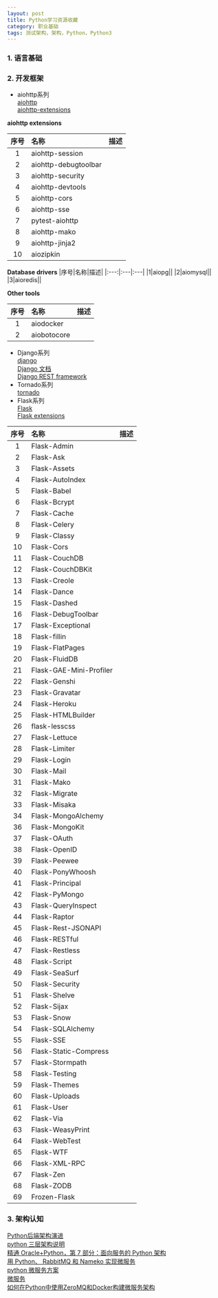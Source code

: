 ```yaml
---
layout: post
title: Python学习资源收藏
category: 职业基础
tags: 测试架构，架构，Python，Python3
---
```



### 1. 语言基础

### 2. 开发框架
* aiohttp系列  
[aiohttp](https://docs.aiohttp.org/en/stable/index.html)  
[aiohttp-extensions](https://docs.aiohttp.org/en/stable/third_party.html#aiohttp-extensions)  

**aiohttp extensions**

|序号|名称|描述|
|:---:|:---|:---|
|1|aiohttp-session||
|2|aiohttp-debugtoolbar||
|3|aiohttp-security||
|4|aiohttp-devtools||
|5|aiohttp-cors||
|6|aiohttp-sse||
|7|pytest-aiohttp||
|8|aiohttp-mako||
|9|aiohttp-jinja2||
|10|aiozipkin||

**Database drivers**
|序号|名称|描述|
|:---:|:---|:---|
|1|aiopg||
|2|aiomysql||
|3|aioredis||

**Other tools**

|序号|名称|描述|
|:---:|:---|:---|
|1|aiodocker||
|2|aiobotocore||


* Django系列  
[django](https://www.djangoproject.com/)  
[Django 文档](https://docs.djangoproject.com/zh-hans/2.2/)  
[Django REST framework ](https://www.django-rest-framework.org/) 
* Tornado系列  
[tornado](http://www.tornadoweb.org/en/stable/)   
* Flask系列  
[Flask](http://flask.pocoo.org/)  
[Flask extensions](http://flask.pocoo.org/extensions/)

|序号|名称|描述|
|:---:|:---|:---|
|1|Flask-Admin||
|2|Flask-Ask||
|3|Flask-Assets||
|4|Flask-AutoIndex||
|5|Flask-Babel||
|6|Flask-Bcrypt||
|7|Flask-Cache||
|8|Flask-Celery||
|9|Flask-Classy||
|10|Flask-Cors||
|11|Flask-CouchDB||
|12|Flask-CouchDBKit||
|13|Flask-Creole||
|14|Flask-Dance||
|15|Flask-Dashed||
|16|Flask-DebugToolbar||
|17|Flask-Exceptional||
|18|Flask-fillin||
|19|Flask-FlatPages||
|20|Flask-FluidDB||
|21|Flask-GAE-Mini-Profiler||
|22|Flask-Genshi||
|23|Flask-Gravatar||
|24|Flask-Heroku||
|25|Flask-HTMLBuilder||
|26|flask-lesscss||
|27|Flask-Lettuce||
|28|Flask-Limiter||
|29|Flask-Login||
|30|Flask-Mail||
|31|Flask-Mako||
|32|Flask-Migrate||
|33|Flask-Misaka||
|34|Flask-MongoAlchemy||
|36|Flask-MongoKit||
|37|Flask-OAuth||
|38|Flask-OpenID||
|39|Flask-Peewee||
|40|Flask-PonyWhoosh||
|41|Flask-Principal||
|42|Flask-PyMongo||
|43|Flask-QueryInspect||
|44|Flask-Raptor||
|45|Flask-Rest-JSONAPI||
|46|Flask-RESTful||
|47|Flask-Restless||
|48|Flask-Script||
|49|Flask-SeaSurf||
|50|Flask-Security||
|51|Flask-Shelve||
|52|Flask-Sijax||
|53|Flask-Snow||
|54|Flask-SQLAlchemy||
|55|Flask-SSE||
|56|Flask-Static-Compress||
|57|Flask-Stormpath||
|58|Flask-Testing||
|59|Flask-Themes||
|60|Flask-Uploads||
|61|Flask-User||
|62|Flask-Via||
|63|Flask-WeasyPrint||
|64|Flask-WebTest||
|65|Flask-WTF||
|66|Flask-XML-RPC||
|67|Flask-Zen||
|68|Flask-ZODB||
|69|Frozen-Flask||

### 3. 架构认知
[Python后端架构演进](https://www.pythontab.com/html/2018/pythonweb_0725/1329.html)  
[python 三层架构说明](http://www.cnblogs.com/qianyuliang/p/6534947.html)  
[精通 Oracle+Python，第 7 部分：面向服务的 Python 架构](https://www.oracle.com/technetwork/cn/articles/dsl/mastering-oracle-python-soa-1391432-zhs.html)  
[用 Python、 RabbitMQ 和 Nameko 实现微服务](https://blog.csdn.net/chenyulancn/article/details/79268068)  
[python 微服务方案](https://blog.csdn.net/nicajonh/article/details/79977300)  
[微服务](https://www.cnblogs.com/wintersun/p/6219259.html)  
[如何在Python中使用ZeroMQ和Docker构建微服务架构](http://dockone.io/article/1068)  